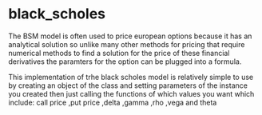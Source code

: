# black_scholes
The BSM model is often used to price european options because it has an analytical solution so unlike many other methods for pricing that require numerical methods to find a solution
for the price of these  financial derivatives the paramters for the option can be plugged into a formula.

This implementation of trhe black scholes model is relatively simple to use by creating an object of the class
and setting parameters of the instance you created then just calling the functions of which values you want which include:
 call price 
,put price 
,delta
,gamma
,rho
,vega
 and theta
 
